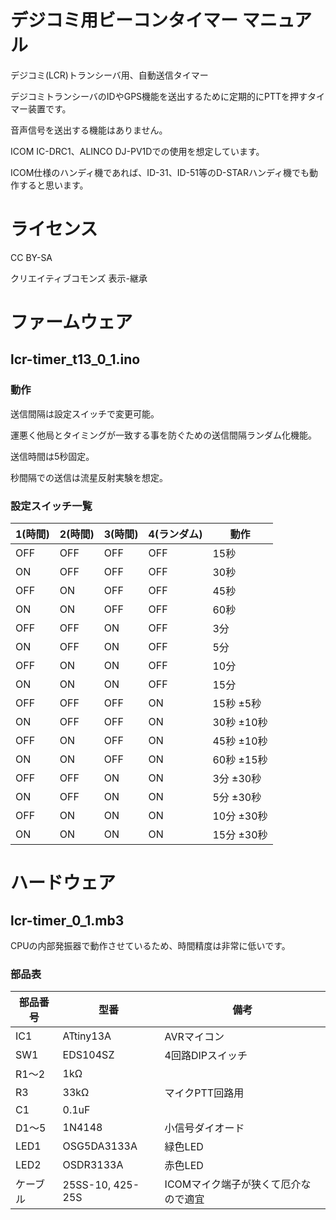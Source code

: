 # デジコミ用ビーコンタイマー マニュアル

デジコミ(LCR)トランシーバ用、自動送信タイマー

デジコミトランシーバのIDやGPS機能を送出するために定期的にPTTを押すタイマー装置です。

音声信号を送出する機能はありません。

ICOM IC-DRC1、ALINCO DJ-PV1Dでの使用を想定しています。

ICOM仕様のハンディ機であれば、ID-31、ID-51等のD-STARハンディ機でも動作すると思います。

# ライセンス
CC BY-SA

クリエイティブコモンズ 表示-継承

# ファームウェア
## lcr-timer_t13_0_1.ino

### 動作
送信間隔は設定スイッチで変更可能。

運悪く他局とタイミングが一致する事を防ぐための送信間隔ランダム化機能。

送信時間は5秒固定。

秒間隔での送信は流星反射実験を想定。

### 設定スイッチ一覧
|1(時間)|2(時間)|3(時間)|4(ランダム)|動作|
|----|----|----|----|----|
|OFF|OFF|OFF|OFF|15秒|
|ON |OFF|OFF|OFF|30秒|
|OFF|ON |OFF|OFF|45秒|
|ON |ON |OFF|OFF|60秒|
|OFF|OFF|ON |OFF|3分|
|ON |OFF|ON |OFF|5分|
|OFF|ON |ON |OFF|10分|
|ON |ON |ON |OFF|15分|
|OFF|OFF|OFF|ON|15秒 ±5秒|
|ON |OFF|OFF|ON|30秒 ±10秒|
|OFF|ON |OFF|ON|45秒 ±10秒|
|ON |ON |OFF|ON|60秒 ±15秒|
|OFF|OFF|ON |ON|3分 ±30秒|
|ON |OFF|ON |ON|5分 ±30秒|
|OFF|ON |ON |ON|10分 ±30秒|
|ON |ON |ON |ON|15分 ±30秒|

# ハードウェア
## lcr-timer_0_1.mb3
CPUの内部発振器で動作させているため、時間精度は非常に低いです。

### 部品表

|部品番号|型番|備考|
|----|----|----|
|IC1 |ATtiny13A|AVRマイコン|
|SW1|EDS104SZ|4回路DIPスイッチ|
|R1～2|1kΩ|
|R3|33kΩ|マイクPTT回路用|
|C1|0.1uF||
|D1～5|1N4148|小信号ダイオード|
|LED1|OSG5DA3133A|緑色LED|
|LED2|OSDR3133A|赤色LED|
|ケーブル|25SS-10, 425-25S|ICOMマイク端子が狭くて厄介なので適宜|

